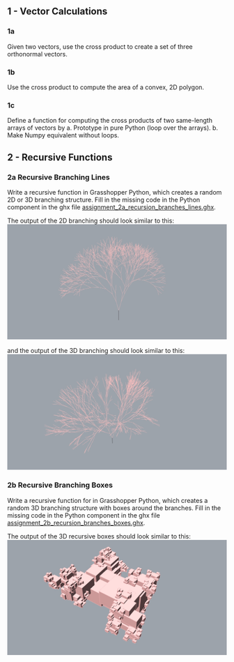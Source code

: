 ## 1 - Vector Calculations

### 1a 
Given two vectors, use the cross product to create a set of three orthonormal vectors.

### 1b 
Use the cross product to compute the area of a convex, 2D polygon.

### 1c 
Define a function for computing the cross products of two same-length arrays of vectors by
    a. Prototype in pure Python (loop over the arrays).
    b. Make Numpy equivalent without loops.

## 2 - Recursive Functions

### 2a Recursive Branching Lines
Write a recursive function in Grasshopper Python, which creates a random 2D or 3D branching structure. Fill in the missing code in the Python component in the ghx file [assignment_2a_recursion_branches_lines.ghx](assignment_2a_recursion_branches_lines.ghx).

The output of the 2D branching should look similar to this:
![Output of 2D branching:](images/branches2d.jpg)

and the output of the 3D branching should look similar to this:
![Output of 2D branching:](images/branches3d.jpg)

### 2b Recursive Branching Boxes
Write a recursive function for in Grasshopper Python, which creates a random 3D branching structure with boxes around the branches. Fill in the missing code in the Python component in the ghx file [assignment_2b_recursion_branches_boxes.ghx](assignment_2b_recursion_branches_boxes.ghx).

The output of the 3D recursive boxes should look similar to this:
![Output of 2D branching:](images/boxes3d.jpg)
